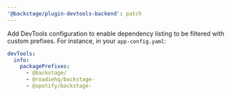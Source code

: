 ```yaml
---
'@backstage/plugin-devtools-backend': patch
---
```


Add DevTools configuration to enable dependency listing to be filtered with custom prefixes. For instance, in your `app-config.yaml`:

```yaml
devTools:
  info:
    packagePrefixes:
      - @backstage/
      - @roadiehq/backstage-
      - @spotify/backstage-
```
